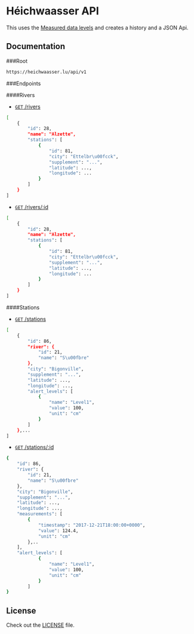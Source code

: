 Héichwaasser API
======

This uses the [Measured data levels](https://data.public.lu/en/datasets/measured-water-levels/) and creates a history and a JSON Api.


Documentation
------------

###Root

```bash
https://heichwaasser.lu/api/v1
```
 
###Endpoints

####Rivers
* [<code>GET</code> /rivers](https://heichwaasser.lu/api/v1/rivers)

```bash 
[
    {
        "id": 28,
        "name": "Alzette",
        "stations": [
            {
                "id": 81,
                "city": "Ettelbr\u00fcck",
                "supplement": "...",
                "latitude": ...,
                "longitude": ...
            }
        ]
    }
]
```
* [<code>GET</code> /rivers/:id](https://heichwaasser.lu/api/v1/rivers/{id})

```bash 
[
    {
        "id": 28,
        "name": "Alzette",
        "stations": [
            {
                "id": 81,
                "city": "Ettelbr\u00fcck",
                "supplement": "...",
                "latitude": ...,
                "longitude": ...
            }
        ]
    }
]
```
####Stations
* [<code>GET</code> /stations](https://heichwaasser.lu/api/v1/stations)
```bash 
[
    {
        "id": 86,
        "river": {
            "id": 21,
            "name": "S\u00fbre"
        },
        "city": "Bigonville",
        "supplement": "...",
        "latitude": ...,
        "longitude": ...,
        "alert_levels": [
            {
                "name": "Level1",
                "value": 100,
                "unit": "cm"
            }
        ]
    },...
]
```
* [<code>GET</code> /stations/:id](https://heichwaasser.lu/api/v1/stations/{id})
```bash 
{
    "id": 86,
    "river": {
        "id": 21,
        "name": "S\u00fbre"
    },
    "city": "Bigonville",
    "supplement": "...",
    "latitude": ...,
    "longitude": ...,
    "measurements": [
        {
            "timestamp": "2017-12-21T18:00:00+0000",
            "value": 124.4,
            "unit": "cm"
        },..
    ],
    "alert_levels": [
            {
                "name": "Level1",
                "value": 100,
                "unit": "cm"
            }
        ]
} 
```

 
 
License
------------

 Check out the [LICENSE](LICENSE) file.